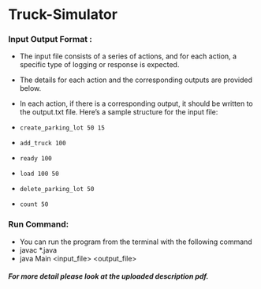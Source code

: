 # Truck-Simulator

### Input Output Format : 
- The input file consists of a series of actions, and for each action, a specific type of logging or response is expected. 
- The details for each action and the corresponding outputs are provided below. 
- In each action, if there is a corresponding output, it should be written to the output.txt file. 
Here’s a sample structure for the input file:

- `create_parking_lot 50 15`
- `add_truck 100`
- `ready 100`
- `load 100 50`
- `delete_parking_lot 50`
- `count 50`


### Run Command:
- You can run the program from the terminal with the following command
- javac *.java
- java Main <input_file> <output_file>

##### For more detail please look at the uploaded description pdf.
